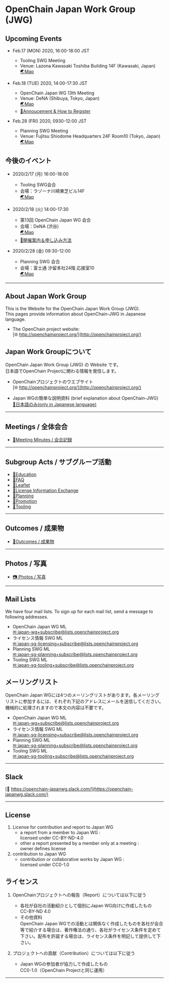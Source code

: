 # OpenChain Japan Work Group (JWG)

## Upcoming Events

- Feb.17 (MON) 2020, 16:00-18:00 JST
  - Tooling SWG Meeting
  - Venue: Lazona Kawasaki Toshiba Building 14F (Kawasaki, Japan)  
    [&#x1f30f;Map](https://www.toshiba.co.jp/about/location/index_j.htm#KAWASAKI)

- Feb.18 (TUE) 2020, 14:00-17:30 JST
  - OpenChain Japan WG 13th Meeting
  - Venue: DeNA (Shibuya, Tokyo, Japan)  
    [&#x1f30f;Map](https://dena.com/intl/contact#contact-map)
  - [&#x1f4dd;Annoucement & How to Register](https://wiki.linuxfoundation.org/_media/openchain/openchainjapanwg_13th_announce.pdf)

- Feb.28 (FRI) 2020, 0930-12:00 JST
  - Planning SWG Meeting
  - Venue: Fujitsu Shiodome Headquarters 24F Room10 (Tokyo, Japan)  
    [&#x1f30f;Map](https://www.fujitsu.com/global/about/corporate/locations/worldlocation/japan/about-headquarters.html)

## 今後のイベント

- 2020/2/17 (月) 16:00-18:00
  - Tooling SWG会合
  - 会場：ラゾーナ川崎東芝ビル14F  
    [&#x1f30f;Map](https://www.toshiba.co.jp/about/location/index_j.htm#KAWASAKI)

- 2020/2/18 (火) 14:00-17:30
  - 第13回 OpenChain Japan WG 会合
  - 会場：DeNA (渋谷)  
    [&#x1f30f;Map](https://dena.com/intl/contact#contact-map)
  - [&#x1f4dd;開催案内＆申し込み方法](https://wiki.linuxfoundation.org/_media/openchain/openchainjapanwg_13th_announce.pdf)

- 2020/2/28 (金) 09:30-12:00
  - Planning SWG 会合
  - 会場：富士通 汐留本社24階 応接室10  
    [&#x1f30f;Map](https://www.fujitsu.com/global/about/corporate/locations/worldlocation/japan/about-headquarters.html)

---

## About Japan Work Group

This is the Website for the OpenChain Japan Work Group (JWG).  
This pages provide information about OpenChain-JWG in Japanese language.

- The OpenChain project website:  
[&#x1f310; http://openchainproject.org/](http://openchainproject.org/)

## Japan Work Groupについて

OpenChain Japan Work Group (JWG) の Website です。  
日本語でOpenChain Projectに関わる情報を発信します。

- OpenChainプロジェクトのウエブサイト  
[&#x1f310; http://openchainproject.org/](http://openchainproject.org/)

- Japan WGの簡単な説明資料 (brief explanation about OpenChain-JWG)  
[&#x1f4c3;日本語のみ(only in Japanese language)](https://github.com/OpenChain-Project/Onboarding-JWG/blob/master/About_Japan-wg/About_JapanWG.md)

---

## Meetings / 全体会合

- [&#x1f4c2;Meeting Minutes / 会合記録](meetings)

---

## Subgroup Acts / サブグループ活動

- [&#x1f4c2;Education](subgroups/education)
- [&#x1f4c2;FAQ](subgroups/faq)
- [&#x1f4c2;Leaflet](subgroups/leaflet)
- [&#x1f4c2;License Information Exchange](subgroups/licenseInfo)
- [&#x1f4c2;Planning](subgroups/planning)
- [&#x1f4c2;Promotion](subgroups/promotion)
- [&#x1f4c2;Tooling](subgroups/tooling)

---

## Outcomes / 成果物

- [&#x1f4c2;Outcomes / 成果物](outcomes)

---

## Photos / 写真

- [&#x1f4f7; Photos / 写真](photos)

---

## Mail Lists

We have four mail lists. To sign up for each mail list, send a message to following addresses.

- OpenChain Japan WG ML  
[&#x2709; japan-wg+subscribe@lists.openchainproject.org](mailto:japan-wg+subscribe@lists.openchainproject.org)
- ライセンス情報 SWG ML  
[&#x2709; japan-sg-licensing+subscribe@lists.openchainproject.org](mailto:japan-sg-licensing+subscribe@lists.openchainproject.org)
- Planning SWG ML  
[&#x2709; japan-sg-planning+subscribe@lists.openchainproject.org](mailto:japan-sg-planning+subscribe@lists.openchainproject.org)
- Tooling SWG ML  
[&#x2709; japan-sg-tooling+subscribe@lists.openchainproject.org](mailto:japan-sg-tooling+subscribe@lists.openchainproject.org)

## メーリングリスト

OpenChain Japan WGには4つのメーリングリストがあります。各メーリングリストに参加するには、それぞれ下記のアドレスにメールを送信してください。機械的に処理されますので本文の内容は不要です。

- OpenChain Japan WG ML  
[&#x2709; japan-wg+subscribe@lists.openchainproject.org](mailto:japan-wg+subscribe@lists.openchainproject.org)
- ライセンス情報 SWG ML  
[&#x2709; japan-sg-licensing+subscribe@lists.openchainproject.org](mailto:japan-sg-licensing+subscribe@lists.openchainproject.org)
- Planning SWG ML  
[&#x2709; japan-sg-planning+subscribe@lists.openchainproject.org](mailto:japan-sg-planning+subscribe@lists.openchainproject.org)
- Tooling SWG ML  
[&#x2709; japan-sg-tooling+subscribe@lists.openchainproject.org](mailto:japan-sg-tooling+subscribe@lists.openchainproject.org)

---

## Slack

[&#x1f4ac; https://openchain-japanwg.slack.com/](https://openchain-japanwg.slack.com/)

---

## License

1. License for contribution and report to Japan WG
   - a report from a member to Japan WG :  
   licensed under CC-BY-ND-4.0
   - other a report presented by a member only at a meeting :  
   owner defines license
2. contribution to Japan WG
   - contribution or collaborative works by Japan WG :  
   licensed under CC0-1.0

## ライセンス

1. OpenChainプロジェクトへの報告（Report）については以下に従う  
   - 各社が自社の活動紹介として個別にJapan WG向けに作成したもの  
   CC-BY-ND 4.0
   - その他資料  
   OpenChain Japan WGでの活動とは関係なく作成したものを各社が会合等で紹介する場合は、著作権法の通り、各社がライセンス条件を定めて下さい。配布を許諾する場合は、ライセンス条件を明記して提供して下さい。

1. プロジェクトへの貢献（Contribution）については以下に従う  
   - Japan WGの参加者が協力して作成したもの  
   CC0-1.0（OpenChain Projectと同じ運用）

---
